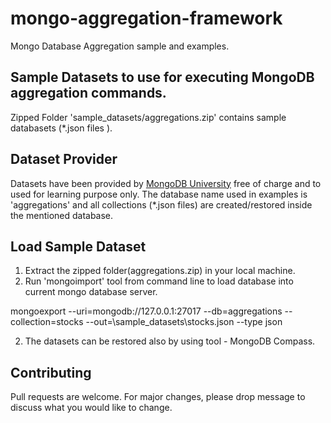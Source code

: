 # mongo-aggregation-framework
Mongo Database Aggregation sample and examples.

## Sample Datasets to use for executing MongoDB aggregation commands.

Zipped Folder 'sample_datasets/aggregations.zip' contains sample databasets (*.json files ).

## Dataset Provider

Datasets have been provided by [MongoDB University](https://university.mongodb.com/) free of charge and to used for 
learning purpose only. The database name used in examples is 'aggregations' and all collections (*.json files) are 
created/restored inside the mentioned database.

## Load Sample Dataset
1) Extract the zipped folder(aggregations.zip) in your local machine.
2) Run 'mongoimport' tool from command line to load database into current mongo database server.

mongoexport --uri=mongodb://127.0.0.1:27017 --db=aggregations --collection=stocks --out=<your-file-location>\sample_datasets\stocks.json --type json

2) The datasets can be restored also by using tool - MongoDB Compass.

## Contributing
Pull requests are welcome. For major changes, please drop message to discuss what you would like to change.